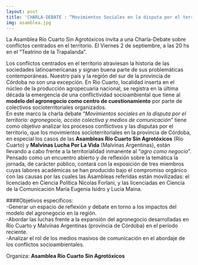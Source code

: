 ```yaml
---
layout: post
title: 'CHARLA-DEBATE : “Movimientos Sociales en la disputa por el territorio: agronegocio, accion colectiva y medios de comunicacion”'
img: asamblea.jpg
---
```

La Asamblea Río Cuarto Sin Agrotóxicos invita a una Charla-Debate sobre conflictos centrados en el territorio. El Viernes 2 de septiembre, a las 20 hs en el “Teatrino de la Trapalanda”.

Los conflictos centrados en el territorio atraviesan la historia de las sociedades latinoamericanas y signan buena parte de sus problemáticas contemporáneas. Nuestro país y la región del sur de la provincia de Córdoba no son una excepción. En Rio Cuarto, localidad inserta en el núcleo de la producción agropecuaria nacional, se registra en la última década la emergencia de una conflictividad socioambiental que tiene al __modelo del agronegocio como centro de cuestionamiento__ por parte de colectivos socioterritoriales organizados.  
En este marco la charla debate “_Movimientos sociales en la disputa por el territorio: agronegocio, acción colectiva y medios de comunicación_” tiene como objetivo analizar los procesos conflictivos y las disputas por el territorio, que los movimientos socioterritoriales en la provincia de Córdoba, en especial los casos de las __Asambleas Río Cuarto Sin Agrotóxicos__ (Río Cuarto) y __Malvinas Lucha Por La Vida__ (Malvinas Argentinas), están llevando a cabo frente a la territorialidad inmanente al “_agro como negocio_”.  
Pensado como un encuentro abierto y de reflexión sobre la temática la jornada, de carácter público, contará con la exposición de tres miembros cuyas labores académicas se han producido bajo el compromiso orgánico con las causas por las cuales las Asambleas referidas están movilizadas: el licenciado en Ciencia Política Nicolas Forlani, y las licenciadas en Ciencia de la Comunicación María Eugenia Isidro y Lucia Maina.

####Objetivos específicos:  
-Generar un espacio de reflexión y debate en torno a los impactos del modelo del agronegocio en la región.  
-Abordar las luchas frente a la expansión del agronegocio desarrolladas en Río Cuarto y Malvinas Argentinas (provincia de Córdoba) en el período reciente.  
-Analizar el rol de los medios masivos de comunicación en el abordaje de los conflictos socioambientales.

Organiza: __Asamblea Río Cuarto Sin Agrotóxicos__
